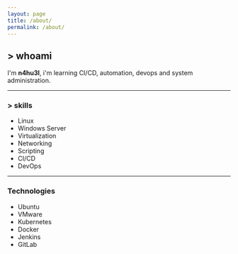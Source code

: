 ```yaml
---
layout: page
title: /about/
permalink: /about/
---
```


<h2>> whoami</h2>

<p>
  I'm <strong>n4hu3l</strong>, i'm learning CI/CD, automation, devops and system administration.<br>
</p>

---

### > skills
- Linux
- Windows Server
- Virtualization
- Networking
- Scripting
- CI/CD
- DevOps

---

### Technologies
- Ubuntu
- VMware
- Kubernetes
- Docker
- Jenkins
- GitLab
